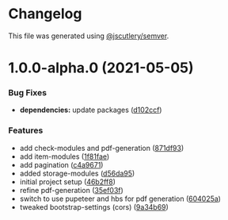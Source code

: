 # Changelog

This file was generated using [@jscutlery/semver](https://github.com/jscutlery/semver).

# 1.0.0-alpha.0 (2021-05-05)


### Bug Fixes

* **dependencies:** update packages ([d102ccf](https://github.com/markush97/system4blue/commit/d102ccfcd515b4edbcfb0dbe14ebe3fcf6327d56))


### Features

* add check-modules and pdf-generation ([871df93](https://github.com/markush97/system4blue/commit/871df93c708d602415800670587c62f238ae0477))
* add item-modules ([1f81fae](https://github.com/markush97/system4blue/commit/1f81faea5836aae1942a920f6623598f2c863628))
* add pagination ([c4a9671](https://github.com/markush97/system4blue/commit/c4a967103fb68553c5034502f1df6a7d66d5f18d))
* added storage-modules ([d56da95](https://github.com/markush97/system4blue/commit/d56da95181a9ea985cf4b538c23c3cbaab6008c4))
* initial project setup ([46b2ff8](https://github.com/markush97/system4blue/commit/46b2ff813a05acb5da3ca942f3c970b977a74cb9))
* refine pdf-generation ([35ef03f](https://github.com/markush97/system4blue/commit/35ef03fda4924ddddbfca80628644146e405d2fd))
* switch to use pupeteer and hbs for pdf generation ([604025a](https://github.com/markush97/system4blue/commit/604025ac6da6b02504a3dc5cce7fdbe662da794a))
* tweaked bootstrap-settings (cors) ([9a34b69](https://github.com/markush97/system4blue/commit/9a34b696aba248a7b08bb48c48beba0512192d9b))
